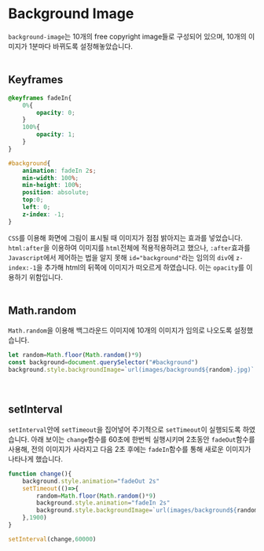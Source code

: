 # Background Image
`background-image`는 10개의 free copyright image들로 구성되어 있으며, 10개의 이미지가 1분마다 바뀌도록 설정해놓았습니다.  
<br>

## Keyframes
```css
@keyframes fadeIn{
    0%{
        opacity: 0;
    }
    100%{
        opacity: 1;
    }
}

#background{
    animation: fadeIn 2s;
    min-width: 100%;
    min-height: 100%;
    position: absolute;
    top:0;
    left: 0;
    z-index: -1;
}
```
`CSS`를 이용해 화면에 그림이 표시될 때 이미지가 점점 밝아지는 효과를 넣었습니다.  
`html:after`을 이용하여 이미지를 `html`전체에 적용적용하려고 했으나, `:after`효과를 `Javascript`에서 제어하는 법을 알지 못해 `id="background"`라는 임의의 `div`에 `z-index:-1`을 추가해 html의 뒤쪽에 이미지가 떠오르게 하였습니다. 이는 `opacity`를 이용하기 위함입니다.   
<br>

## Math.random
`Math.random`을 이용해 백그라운드 이미지에 10개의 이미지가 임의로 나오도록 설정했습니다.

```javascript
let random=Math.floor(Math.random()*9)
const background=document.querySelector("#background")
background.style.backgroundImage=`url(images/background${random}.jpg)`
```
<br>


## setInterval
`setInterval`안에 `setTimeout`을 집어넣어 주기적으로 `setTimeout`이 실행되도록 하였습니다.
아래 보이는 `change`함수를 60초에 한번씩 실행시키며 2초동안 `fadeOut`함수를 사용해, 전의 이미지가 사라지고 다음 2초 후에는 `fadeIn`함수를 통해 새로운 이미지가 나타나게 했습니다.

```js
function change(){
    background.style.animation="fadeOut 2s"
    setTimeout(()=>{
        random=Math.floor(Math.random()*9)
        background.style.animation="fadeIn 2s"
        background.style.backgroundImage=`url(images/background${random}.jpg)`
    },1900)
}

setInterval(change,60000)
```
